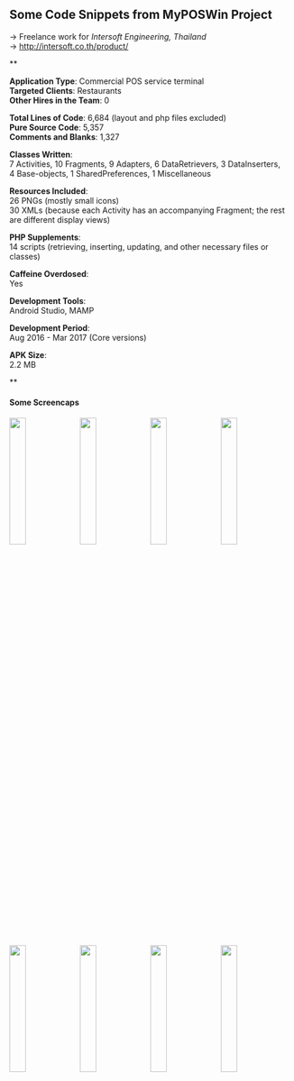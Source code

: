 ## Some Code Snippets from MyPOSWin Project
-> Freelance work for *Intersoft Engineering, Thailand* <br />
-> http://intersoft.co.th/product/

**

**Application Type**: Commercial POS service terminal <br />
**Targeted Clients**: Restaurants <br />
**Other Hires in the Team**: 0 <br />

**Total Lines of Code**: 6,684 (layout and php files excluded)<br />
**Pure Source Code**: 5,357<br />
**Comments and Blanks**: 1,327<br />

**Classes Written**: <br />
7 Activities, 10 Fragments, 9 Adapters, 6 DataRetrievers, 3 DataInserters, <br />
4 Base-objects, 1 SharedPreferences, 1 Miscellaneous 

**Resources Included**: <br />
26 PNGs (mostly small icons) <br />
30 XMLs (because each Activity has an accompanying Fragment; the rest are different display views)

**PHP Supplements**: <br />
14 scripts (retrieving, inserting, updating, and other necessary files or classes)

**Caffeine Overdosed**: <br />
Yes

**Development Tools**: <br />
Android Studio, MAMP

**Development Period**: <br />
Aug 2016 - Mar 2017 (Core versions)

**APK Size**: <br />
2.2 MB


**

#### Some Screencaps

<div>
 <img src="https://i.imgur.com/ztOzBeA.png" alt="" width="24%" /> 
 <img src="https://i.imgur.com/G1QlvaU.png" alt="" width="24%" />
 <img src="https://i.imgur.com/DpLMLmw.png" alt="" width="24%" />
 <img src="https://i.imgur.com/jy51pfS.png" alt="" width="24%" />
</div>

<div>
 <img src="https://i.imgur.com/94SwpXY.png" alt="" width="24%"/> 
 <img src="https://i.imgur.com/oHNVQoo.png" alt="" width="24%"/>
 <img src="https://i.imgur.com/uJf6kkt.png" alt="" width="24%"/>
 <img src="https://i.imgur.com/evzDlZe.png?1" alt="" width="24%"/>
</div>
